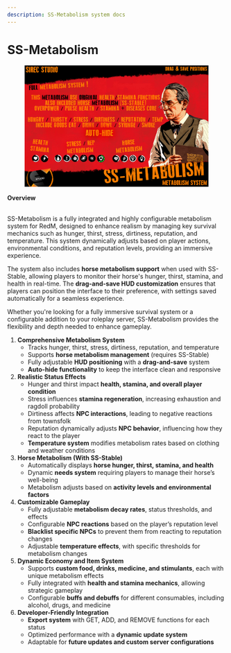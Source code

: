 ```yaml
---
description: SS-Metabolism system docs
---
```


# SS-Metabolism

<figure><img src="../.gitbook/assets/cover (3).png" alt=""><figcaption></figcaption></figure>

**Overview**

\
SS-Metabolism is a fully integrated and highly configurable metabolism system for RedM, designed to enhance realism by managing key survival mechanics such as hunger, thirst, stress, dirtiness, reputation, and temperature. This system dynamically adjusts based on player actions, environmental conditions, and reputation levels, providing an immersive experience.

The system also includes **horse metabolism support** when used with SS-Stable, allowing players to monitor their horse's hunger, thirst, stamina, and health in real-time. The **drag-and-save HUD customization** ensures that players can position the interface to their preference, with settings saved automatically for a seamless experience.

Whether you're looking for a fully immersive survival system or a configurable addition to your roleplay server, SS-Metabolism provides the flexibility and depth needed to enhance gameplay.



1. **Comprehensive Metabolism System**
   * Tracks hunger, thirst, stress, dirtiness, reputation, and temperature
   * Supports **horse metabolism management** (requires SS-Stable)
   * Fully adjustable **HUD positioning** with a **drag-and-save** system
   * **Auto-hide functionality** to keep the interface clean and responsive
2. **Realistic Status Effects**
   * Hunger and thirst impact **health, stamina, and overall player condition**
   * Stress influences **stamina regeneration**, increasing exhaustion and ragdoll probability
   * Dirtiness affects **NPC interactions**, leading to negative reactions from townsfolk
   * Reputation dynamically adjusts **NPC behavior**, influencing how they react to the player
   * **Temperature system** modifies metabolism rates based on clothing and weather conditions
3. **Horse Metabolism (With SS-Stable)**
   * Automatically displays **horse hunger, thirst, stamina, and health**
   * Dynamic **needs system** requiring players to manage their horse’s well-being
   * Metabolism adjusts based on **activity levels and environmental factors**
4. **Customizable Gameplay**
   * Fully adjustable **metabolism decay rates**, status thresholds, and effects
   * Configurable **NPC reactions** based on the player’s reputation level
   * **Blacklist specific NPCs** to prevent them from reacting to reputation changes
   * Adjustable **temperature effects**, with specific thresholds for metabolism changes
5. **Dynamic Economy and Item System**
   * Supports **custom food, drinks, medicine, and stimulants**, each with unique metabolism effects
   * Fully integrated with **health and stamina mechanics**, allowing strategic gameplay
   * Configurable **buffs and debuffs** for different consumables, including alcohol, drugs, and medicine
6. **Developer-Friendly Integration**
   * **Export system** with GET, ADD, and REMOVE functions for each status
   * Optimized performance with a **dynamic update system**
   * Adaptable for **future updates and custom server configurations**
